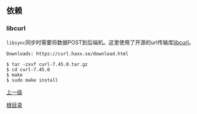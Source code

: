 依赖
--

### libcurl ###

`libsync`同步时需要将数据POST到后端机。这里使用了开源的url传输库[libcurl](https://curl.haxx.se)。

	Downloads: https://curl.haxx.se/download.html

	$ tar -zxvf curl-7.45.0.tar.gz
	$ cd curl-7.45.0
	$ make
	$ sudo make install


[上一级](../libsync.md)

[根目录](../../index.md)
